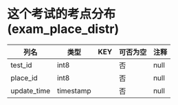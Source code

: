 # 这个考试的考点分布(exam_place_distr)
| 列名   | 类型   | KEY  | 可否为空 | 注释   |
| ---- | ---- | ---- | ---- | ---- |
|test_id|int8||否|null|
|place_id|int8||否|null|
|update_time|timestamp||否|null|
